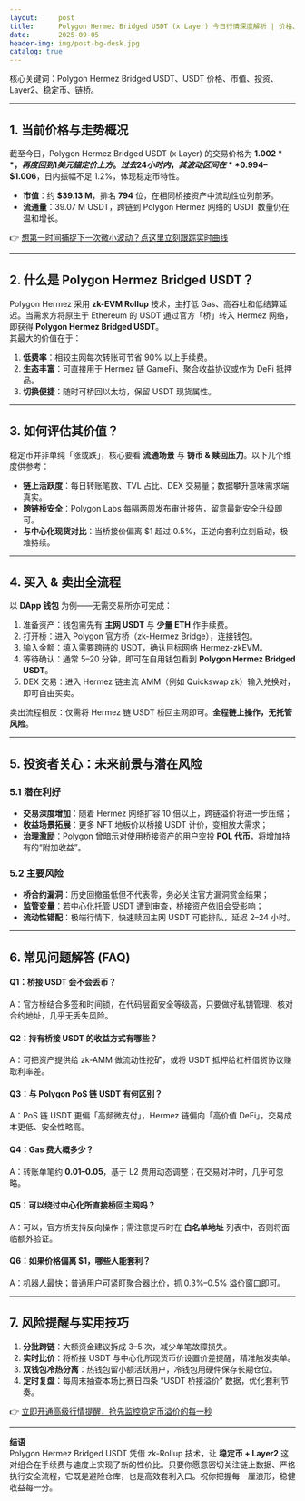 ```yaml
---
layout:     post
title:      Polygon Hermez Bridged USDT (x Layer) 今日行情深度解析 | 价格、市值与投资指南
date:       2025-09-05
header-img: img/post-bg-desk.jpg
catalog: true
---
```


核心关键词：Polygon Hermez Bridged USDT、USDT 价格、市值、投资、Layer2、稳定币、链桥。

---

## 1. 当前价格与走势概况  
截至今日，Polygon Hermez Bridged USDT (x Layer) 的交易价格为 **$1.002**，再度回到 1 美元锚定价上方。过去 24 小时内，其波动区间在 **$0.994–$1.006**，日内振幅不足 1.2%，体现稳定币特性。  
- **市值**：约 **$39.13 M**，排名 **794** 位，在相同桥接资产中流动性位列前茅。  
- **流通量**：39.07 M USDT，跨链到 Polygon Hermez 网络的 USDT 数量仍在温和增长。  

👉 [想第一时间捕捉下一次微小波动？点这里立刻跟踪实时曲线](https://okxdog.com/)

---

## 2. 什么是 Polygon Hermez Bridged USDT？  
Polygon Hermez 采用 **zk-EVM Rollup** 技术，主打低 Gas、高吞吐和低结算延迟。当需求方将原生于 Ethereum 的 USDT 通过官方「桥」转入 Hermez 网络，即获得 **Polygon Hermez Bridged USDT**。  
其最大的价值在于：  
1. **低费率**：相较主网每次转账可节省 90% 以上手续费。  
2. **生态丰富**：可直接用于 Hermez 链 GameFi、聚合收益协议或作为 DeFi 抵押品。  
3. **切换便捷**：随时可桥回以太坊，保留 USDT 现货属性。

---

## 3. 如何评估其价值？  
稳定币并非单纯「涨或跌」，核心要看 **流通场景** 与 **铸币 & 赎回压力**。以下几个维度供参考：  
- **链上活跃度**：每日转账笔数、TVL 占比、DEX 交易量；数据攀升意味需求端真实。  
- **跨链桥安全**：Polygon Labs 每隔两周发布审计报告，留意最新安全升级即可。  
- **与中心化现货对比**：当桥接价偏离 $1 超过 0.5%，正逆向套利立刻启动，极难持续。  

---

## 4. 买入 & 卖出全流程  
以 **DApp 钱包** 为例——无需交易所亦可完成：  

1. 准备资产：钱包需先有 **主网 USDT** 与 **少量 ETH** 作手续费。  
2. 打开桥：进入 Polygon 官方桥（zk-Hermez Bridge），连接钱包。  
3. 输入金额：填入需要跨链的 USDT，确认目标网络 Hermez-zkEVM。  
4. 等待确认：通常 5–20 分钟，即可在自用钱包看到 **Polygon Hermez Bridged USDT**。  
5. DEX 交易：进入 Hermez 链主流 AMM（例如 Quickswap zk）输入兑换对，即可自由买卖。  

卖出流程相反：仅需将 Hermez 链 USDT 桥回主网即可。**全程链上操作，无托管风险**。

---

## 5. 投资者关心：未来前景与潜在风险  

### 5.1 潜在利好  
- **交易深度增加**：随着 Hermez 网络扩容 10 倍以上，跨链溢价将进一步压缩；  
- **收益场景拓展**：更多 NFT 地板价以桥接 USDT 计价，变相放大需求；  
- **治理激励**：Polygon 曾暗示对使用桥接资产的用户空投 **POL 代币**，将增加持有的“附加收益”。

### 5.2 主要风险  
- **桥合约漏洞**：历史回撤虽低但不代表零，务必关注官方漏洞赏金结果；  
- **监管变量**：若中心化托管 USDT 遭到审查，桥接资产依旧会受影响；  
- **流动性错配**：极端行情下，快速赎回主网 USDT 可能排队，延迟 2–24 小时。  

---

## 6. 常见问题解答 (FAQ)

#### Q1：桥接 USDT 会不会丢币？  
A：官方桥结合多签和时间锁，在代码层面安全等级高，只要做好私钥管理、核对合约地址，几乎无丢失风险。

#### Q2：持有桥接 USDT 的收益方式有哪些？  
A：可把资产提供给 zk-AMM 做流动性挖矿，或将 USDT 抵押给杠杆借贷协议赚取利率差。

#### Q3：与 Polygon PoS 链 USDT 有何区别？  
A：PoS 链 USDT 更偏「高频微支付」，Hermez 链偏向「高价值 DeFi」，交易成本更低、安全性略高。

#### Q4：Gas 费大概多少？  
A：转账单笔约 **$0.01–$0.05**，基于 L2 费用动态调整；在交易对冲时，几乎可忽略。

#### Q5：可以绕过中心化所直接桥回主网吗？  
A：可以，官方桥支持反向操作；需注意提币时在 **白名单地址** 列表中，否则将面临额外验证。  

#### Q6：如果价格偏离 $1，哪些人能套利？  
A：机器人最快；普通用户可紧盯聚合器比价，抓 0.3%–0.5% 溢价窗口即可。

---

## 7. 风险提醒与实用技巧  

1. **分批跨链**：大额资金建议拆成 3–5 次，减少单笔故障损失。  
2. **实时比价**：将桥接 USDT 与中心化所现货币价设置价差提醒，精准触发卖单。  
3. **双钱包冷热分离**：热钱包留小额活跃用户，冷钱包用硬件保存长期仓位。  
4. **定时复盘**：每周末抽查本场比赛日四条 “USDT 桥接溢价” 数据，优化套利节奏。  

👉 [立即开通高级行情提醒，抢先监控稳定币溢价的每一秒](https://okxdog.com/)

---

**结语**  
Polygon Hermez Bridged USDT 凭借 zk-Rollup 技术，让 **稳定币 + Layer2** 这对组合在手续费与速度上实现了新的性价比。只要你愿意密切关注链上数据、严格执行安全流程，它既是避险仓库，也是高效套利入口。祝你把握每一厘浪形，稳健收益每一分。